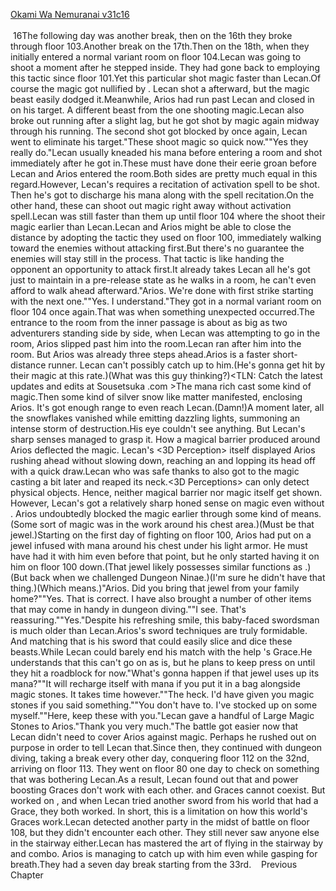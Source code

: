 [Okami Wa Nemuranai v31c16](https://www.sousetsuka.com/2020/12/okami-wa-nemuranai-3116.html)
<br/><br/>
 16The following day was another break, then on the 16th they broke through floor 103.Another break on the 17th.Then on the 18th, when they initially entered a normal variant room on floor 104.Lecan was going to shoot <Flame Spear> a moment after he stepped inside. They had gone back to employing this tactic since floor 101.Yet this particular <Armored> shot magic faster than Lecan.Of course the magic got nullified by <Necklace of Intuador>. Lecan shot a <Flame Spear> afterward, but the magic beast easily dodged it.Meanwhile, Arios had run past Lecan and closed in on his target. A different beast from the one shooting magic.Lecan also broke out running after a slight lag, but he got shot by magic again midway through his running. The second shot got blocked by <Necklace of Intuador> once again, Lecan went to eliminate his target."These <Armored> shoot magic so quick now.""Yes they really do."Lecan usually kneaded his mana before entering a room and shot immediately after he got in.These <Armored> must have done their eerie groan before Lecan and Arios entered the room.Both sides are pretty much equal in this regard.However, Lecan's <Flame Spear> requires a recitation of activation spell to be shot. Then he's got to discharge his mana along with the spell recitation.On the other hand, these <Armored> can shoot out magic right away without activation spell.Lecan was still faster than them up until floor 104 where the <Armored> shoot their magic earlier than Lecan.Lecan and Arios might be able to close the distance by adopting the tactic they used on floor 100, immediately walking toward the enemies without attacking first.But there's no guarantee the enemies will stay still in the process. That tactic is like handing the opponent an opportunity to attack first.It already takes Lecan all he's got just to maintain <Flame Spear> in a pre-release state as he walks in a room, he can't even afford to walk ahead afterward."Arios. We're done with <Flame Spear> first strike starting with the next one.""Yes. I understand."They got in a normal variant room on floor 104 once again.That was when something unexpected occurred.The entrance to the room from the inner passage is about as big as two adventurers standing side by side, when Lecan was attempting to go in the room, Arios slipped past him into the room.Lecan ran after him into the room. But Arios was already three steps ahead.Arios is a faster short-distance runner. Lecan can't possibly catch up to him.(He's gonna get hit by their magic at this rate.)(What was this guy thinking?)<TLN: Catch the latest updates and edits at Sousetsuka .com >The mana rich <Armored> cast some kind of magic.Then some kind of silver snow like matter manifested, enclosing Arios. It's got enough range to even reach Lecan.(Damn!)A moment later, all the snowflakes vanished while emitting dazzling lights, summoning an intense storm of destruction.His eye couldn't see anything. But Lecan's sharp senses managed to grasp it. How a magical barrier produced around Arios deflected the magic. Lecan's <3D Perception> itself displayed Arios rushing ahead without slowing down, reaching an <Armored> and lopping its head off with a quick draw.Lecan who was safe thanks to <Necklace of Intuador> also got to the magic casting <Armored> a bit later and reaped its neck.<3D Perceptions> can only detect physical objects. Hence, neither magical barrier nor magic itself get shown. However, Lecan's got a relatively sharp honed sense on magic even without <Mana Detection>. Arios undoubtedly blocked the magic earlier through some kind of means.(Some sort of magic was in the work around his chest area.)(Must be that jewel.)Starting on the first day of fighting on floor 100, Arios had put on a jewel infused with mana around his chest under his light armor. He must have had it with him even before that point, but he only started having it on him on floor 100 down.(That jewel likely possesses similar functions as <Necklace of Intuador>.)(But back when we challenged Dungeon Ninae.)(I'm sure he didn't have that thing.)(Which means.)"Arios. Did you bring that jewel from your family home?""Yes. That is correct. I have also brought a number of other items that may come in handy in dungeon diving.""I see. That's reassuring.""Yes."Despite his refreshing smile, this baby-faced swordsman is much older than Lecan.Arios's sword techniques are truly formidable. And matching that is his sword that could easily slice and dice these <Armored> beasts.While Lecan could barely end his match with the help <Power Sword>'s Grace.He understands that this can't go on as is, but he plans to keep press on until they hit a roadblock for now."What's gonna happen if that jewel uses up its mana?""It will recharge itself with mana if you put it in a bag alongside magic stones. It takes time however.""The heck. I'd have given you magic stones if you said something.""You don't have to. I've stocked up on some myself.""Here, keep these with you."Lecan gave a handful of Large Magic Stones to Arios."Thank you very much."The battle got easier now that Lecan didn't need to cover Arios against magic. Perhaps he rushed out on purpose in order to tell Lecan that.Since then, they continued with dungeon diving, taking a break every other day, conquering floor 112 on the 32nd, arriving on floor 113. They went on floor 80 one day to check on something that was bothering Lecan.As a result, Lecan found out that <Power Sword> and <Guardian Jewel of Zana> power boosting Graces don't work with each other. <Power Boost> and <Offense Boost> Graces cannot coexist. But <Guardian Jewel of Zana> worked on <Sword of Odo>, and when Lecan tried another sword from his world that had a <Power Boost> Grace, they both worked. In short, this is a limitation on how this world's Graces work.Lecan detected another party in the midst of battle on floor 108, but they didn't encounter each other. They still never saw anyone else in the stairway either.Lecan has mastered the art of flying in the stairway by <Float> and <Wind> combo. Arios is managing to catch up with him even while gasping for breath.They had a seven day break starting from the 33rd.    Previous Chapter <br/>
